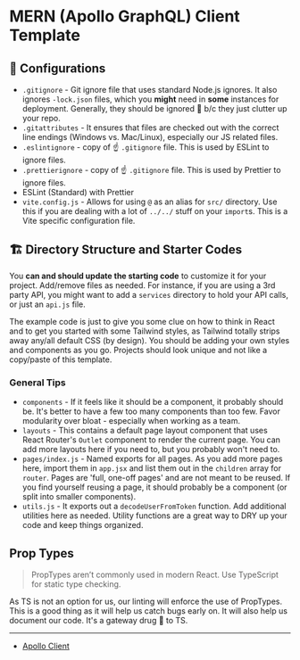 # MERN (Apollo GraphQL) Client Template

## 🔧 Configurations

- `.gitignore` - Git ignore file that uses standard Node.js ignores. It also ignores `-lock.json` files, which you **might** need in **some** instances for deployment. Generally, they should be ignored 🙈 b/c they just clutter up your repo.
- `.gitattributes` - It ensures that files are checked out with the correct line endings (Windows vs. Mac/Linux), especially our JS related files.
- `.eslintignore` - copy of ☝️ `.gitignore` file. This is used by ESLint to ignore files.
- `.prettierignore` - copy of ☝️ `.gitignore` file. This is used by Prettier to ignore files.
- ESLint (Standard) with Prettier
- `vite.config.js` - Allows for using `@` as an alias for `src/` directory. Use this if you are dealing with a lot of `../../` stuff on your `import`s. This is a Vite specific configuration file.

## 🏗️ Directory Structure and Starter Codes

You **can and should update the starting code** to customize it for your project. Add/remove files as needed. For instance, if you are using a 3rd party API, you might want to add a `services` directory to hold your API calls, or just an `api.js` file.

The example code is just to give you some clue on how to think in React and to get you started with some Tailwind styles, as Tailwind totally strips away any/all default CSS (by design). You should be adding your own styles and components as you go. Projects should look unique and not like a copy/paste of this template.

### General Tips

- `components` - If it feels like it should be a component, it probably should be. It's better to have a few too many components than too few. Favor modularity over bloat - especially when working as a team.
- `layouts` - This contains a default page layout component that uses React Router's `Outlet` component to render the current page. You can add more layouts here if you need to, but you probably won't need to.
- `pages/index.js` - Named exports for all pages. As you add more pages here, import them in `app.jsx` and list them out in the `children` array for `router`. Pages are 'full, one-off pages' and are not meant to be reused. If you find yourself reusing a page, it should probably be a component (or split into smaller components).
- `utils.js` - It exports out a `decodeUserFromToken` function. Add additional utilities here as needed. Utility functions are a great way to DRY up your code and keep things organized.

## Prop Types

> PropTypes aren’t commonly used in modern React. Use TypeScript for static type checking.

As TS is not an option for us, our linting will enforce the use of PropTypes. This is a good thing as it will help us catch bugs early on. It will also help us document our code. It's a gateway drug 💊 to TS.

---

- [Apollo Client](https://www.apollographql.com/docs/react#recommended-docs)
